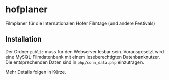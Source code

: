 # hofplaner
Filmplaner für die Internationalen Hofer Filmtage (und andere Festivals)

## Installation
Der Ordner `public` muss für den Webserver lesbar sein. Vorausgesetzt wird eine MySQL-Filmdatenbank mit einem leseberechtigten Datenbanknutzer. Die entsprechenden Daten sind in `php/conn_data.php` einzutragen.

Mehr Details folgen in Kürze.
